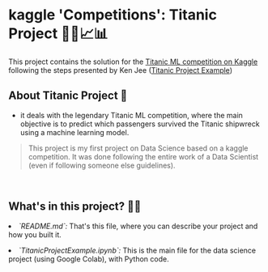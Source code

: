 # kaggle 'Competitions': Titanic Project 👩‍💻📈📊

This project contains the solution for the  [Titanic ML competition on Kaggle](https://www.kaggle.com/c/titanic) following the steps presented by Ken Jee ([Titanic Project Example](https://www.kaggle.com/kenjee/titanic-project-example))

## About Titanic Project 🚢

- it deals with the legendary Titanic ML competition, where the main objective is to predict which passengers survived the Titanic shipwreck using a machine learning model.

> This project is my first project on Data Science based on a kaggle competition. It was done following the entire work of a Data Scientist (even if following someone else guidelines).

<br/>

## What's in this project? 👩‍💻

<li/> <i>`README.md`:</i> That's this file, where you can describe your project and how you built it. 

<p/>

<li/> <i>`TitanicProjectExample.ipynb`:</i> This is the main file for the data science project (using Google Colab), with Python code.




